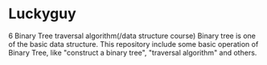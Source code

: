 # Luckyguy
6 Binary Tree traversal algorithm(/data structure course)
Binary tree is one of the basic data structure. 
This repository include some basic operation of Binary Tree, like "construct a binary tree", "traversal algorithm" and others.
